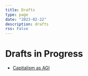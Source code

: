 ```yaml
---
title: Drafts
type: page
date: "2023-02-22"
description: drafts
rss: False
---
```


# Drafts in Progress
- [Capitalism as AGI](draft/capitalism-agi)

